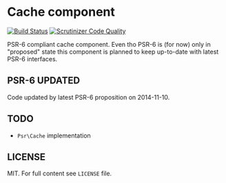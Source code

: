 Cache component
===============

[![Build Status](https://travis-ci.org/egils/cache.svg)](https://travis-ci.org/egils/cache)
[![Scrutinizer Code Quality](https://scrutinizer-ci.com/g/egils/cache/badges/quality-score.png?b=master)](https://scrutinizer-ci.com/g/egils/cache/?branch=master)


PSR-6 compliant cache component. Even tho PSR-6 is (for now) only in "proposed" state this component is planned
to keep up-to-date with latest PSR-6 interfaces.

PSR-6 UPDATED
-------------

Code updated by latest PSR-6 proposition on 2014-11-10.

TODO
----

* ``Psr\Cache`` implementation

LICENSE
-------

MIT. For full content see ``LICENSE`` file.